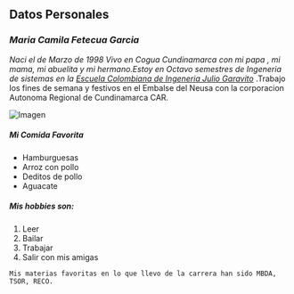 ## **Datos Personales**
### *Maria Camila Fetecua Garcia*
 
**Naci el  de Marzo de 1998*
Vivo en Cogua Cundinamarca con mi papa , mi mama, mi abuelita y mi hermano.Estoy en Octavo semestres de Ingeneria de sistemas en la [Escuela Colombiana de Ingeneria Julio Garavito](https://www.escuelaing.edu.co/)* .Trabajo los fines de semana y festivos en el Embalse del Neusa con la corporacion Autonoma Regional de Cundinamarca CAR. 

![Imagen](https://www.sitiosturisticoscolombia.com/wp-content/uploads/laguna-del-neusa-cundinamarca-1.jpg)

##### Mi Comida Favorita 

 - Hamburguesas
 - Arroz con pollo 
 - Deditos de pollo
 - Aguacate
##### Mis hobbies son:
1. Leer
2. Bailar
3. Trabajar
4. Salir con mis amigas

~~~
Mis materias favoritas en lo que llevo de la carrera han sido MBDA, TSOR, RECO. 

~~~